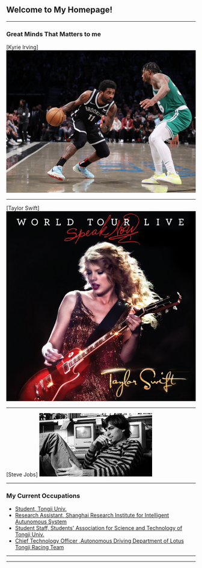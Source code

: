 ## Welcome to My Homepage!

---

### Great Minds That Matters to me

[Kyrie Irving]
<img src="images/Kyrie_Irvine.jpg?raw=true"/>

---
[Taylor Swift]
<img src="images/Taylor_Swift.jpg?raw=true"/>

---
[Steve Jobs]
<img src="images/Steve_Jobs.jpg?raw=true"/>

---

### My Current Occupations

- [Student, Tongji Univ.](https://www.tongji.edu.cn/)
- [Research Assistant, Shanghai Research Institute for Intelligent Autunomous System ](https://srias.tongji.edu.cn/main.htm)
- [Student Staff, Students' Association for Science and Technology of Tongji Univ.](https://www.tongji.edu.cn/)
- [Chief Technology Officer ,Autonomous Driving Department of Lotus Tongji Racing Team](http://www.tjuracing.com/)


---




---

<!-- Remove above link if you don't want to attibute -->
